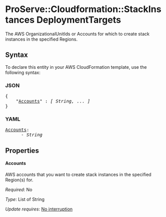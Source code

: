 # ProServe::Cloudformation::StackInstances DeploymentTargets

 The AWS OrganizationalUnitIds or Accounts for which to create stack instances in the specified Regions.

## Syntax

To declare this entity in your AWS CloudFormation template, use the following syntax:

### JSON

<pre>
{
    "<a href="#accounts" title="Accounts">Accounts</a>" : <i>[ String, ... ]</i>
}
</pre>

### YAML

<pre>
<a href="#accounts" title="Accounts">Accounts</a>: <i>
      - String</i>
</pre>

## Properties

#### Accounts

AWS accounts that you want to create stack instances in the specified Region(s) for.

_Required_: No

_Type_: List of String

_Update requires_: [No interruption](https://docs.aws.amazon.com/AWSCloudFormation/latest/UserGuide/using-cfn-updating-stacks-update-behaviors.html#update-no-interrupt)

